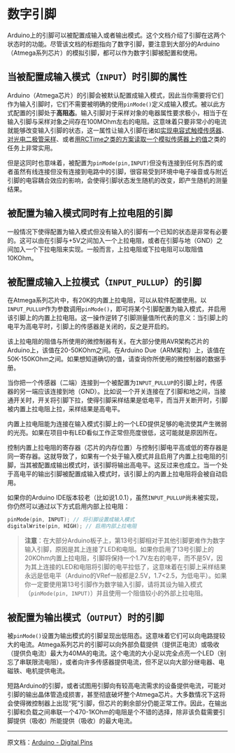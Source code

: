 # 数字引脚

Arduino上的引脚可以被配置成输入或者输出模式。这个文档介绍了引脚在这两个状态时的功能。尽管该文档的标题指向了数字引脚，要注意到大部分的Arduino（Atmega系列芯片）的模拟引脚，都可以作为数字引脚被配置和使用。

## 当被配置成输入模式（`INPUT`）时引脚的属性

Arduino（Atmega芯片）的引脚会被默认配置成输入模式，因此当你需要将它们作为输入引脚时，它们不需要被明确的使用`pinMode()`定义成输入模式。被以此方式配置的引脚处于**高阻态**。输入引脚对于采样对象的电器属性要求极小，相当于在输入引脚与采样对象之间存在100MOhm左右的电阻。这意味着只要非常小的电流就能够改变输入引脚的状态，这一属性让输入引脚在诸如[实现电容式触摸传感器](http://www.arduino.cc/playground/Code/CapacitiveSensor)、[对光电二极管采样](http://www.arduino.cc/playground/Learning/LEDSensor)、或者[用RCTime之类的方案读取一个模拟传感器上的值](https://www.arduino.cc/en/Tutorial/RCtime)之类的任务上非常实用。

但是这同时也意味着，被配置为`pinMode(pin,INPUT)`但没有连接到任何东西的或者虽然有线连接但没有连接到电路中的引脚，很容易受到环境中电子噪音或与附近引脚的电容耦合效应的影响，会使得引脚状态发生随机的改变，即产生随机的测量结果。

## 被配置为输入模式同时有上拉电阻的引脚

一般情况下使得配置为输入模式但没有输入的引脚有一个已知的状态是非常有必要的。这可以由在引脚与+5V之间加入一个上拉电阻，或者在引脚与地（GND）之间加入一个下拉电阻来实现。一般而言，上拉电阻或下拉电阻可以取阻值10KOhm。

## 被配置成输入上拉模式（`INPUT_PULLUP`）的引脚

在Atmega系列芯片中，有20K的内置上拉电阻，可以从软件配置使用。以`INPUT_PULLUP`作为参数调用`pinMode()`，即可将某个引脚配置为输入模式，并启用该引脚上的内置上拉电阻。这一操作逆转了引脚测量值所代表的意义：当引脚上的电平为高电平时，引脚上的传感器是关闭的，反之是开启的。

该上拉电阻的阻值与所使用的微控制器有关。在大部分使用AVR架构芯片的Arduino上，该值在20-50KOhm之间。在Arduino Due（ARM架构）上，该值在50K-150KOhm之间。如果想知道确切的值，请查询你所使用的微控制器的数据手册。

当你把一个传感器（二端）连接到一个被配置为`INPUT_PULLUP`的引脚上时，传感器的另一端应该连接到地（GND）。比如说一个开关连接在了引脚和地之间，当接通开关时，开关将引脚下拉，使得引脚采样结果是低电平，而当开关断开时，引脚被内置上拉电阻上拉，采样结果是高电平。

内置上拉电阻能为连接在输入模式引脚上的一个LED提供足够的电流使其产生微弱的光亮。如果在项目中有LED看似工作正常但亮度很低，这可能就是原因所在。

控制内置上拉电阻的寄存器（芯片的内存位置）与控制引脚电平高或低的寄存器是同一寄存器。这就导致了，如果有一个处于输入模式并且启用了内置上拉电阻的引脚，当其被配置成输出模式时，该引脚将输出高电平。这反过来也成立。当一个处于高电平的输出引脚被配置成输入模式时，该引脚上的内置上拉电阻将会被自动启用。

如果你的Arduino IDE版本较老（比如说1.0.1），虽然`INPUT_PULLUP`尚未被实现，你仍然可以通过以下方式启用内部上拉电阻：

```c++
pinMode(pin, INPUT); // 将引脚设置成输入模式
digitalWrite(pin, HIGH); // 启用内部上拉电阻
```

> **注意**：在大部分Arduino板子上，第13号引脚相对于其他引脚更难作为数字输入引脚，原因是其上连接了LED和电阻。如果你启用了13号引脚上的20KOhm内置上拉电阻，引脚将保持一个1.7V左右的电平，而不是5V，因为其上连接的LED和电阻将引脚的电平拉低了，这意味着在引脚上采样结果永远是低电平（Arduino的VRef一般都是2.5V，1.7<2.5，为低电平）。如果你一定要使用第13号引脚作为数字输入引脚，请将其设为输入模式（`pinMode(pin, INPUT)`）并且使用一个阻值较小的外部上拉电阻。

## 被配置为输出模式（`OUTPUT`）时的引脚

被`pinMode()`设置为输出模式的引脚呈现出低阻态。这意味着它们可以向电路提较大的电流。Atmega系列芯片的引脚可以向外部负载提供（提供正电流）或吸收（提供负电流）最大为40MA的电流。这个电流的大小足以完全点亮一个LED（别忘了串联限流电阻），或者向许多传感器提供电流，但不足以向大部分继电器、电磁铁、电机提供电流。

短路Arduino的引脚，或者试图用引脚向有较高电流需求的设备提供电流，可能对引脚的输出晶体管造成损害，甚至彻底破坏整个Atmega芯片。大多数情况下这将会使得微控制器上出现“死”引脚，但芯片的剩余部分仍能正常工作。因此，在输出引脚和负载之间串联一个470-1KOhm的电阻是个不错的选择，除非该负载需要引脚提供（吸收）所能提供（吸收）的最大电流。

---

原文档：[Arduino - Digital Pins](https://www.arduino.cc/en/Tutorial/DigitalPins)
